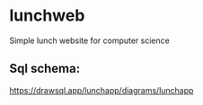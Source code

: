 # lunchweb
Simple lunch website for computer science

## Sql schema:
https://drawsql.app/lunchapp/diagrams/lunchapp
